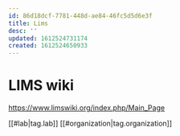 ```yaml
---
id: 86d18dcf-7781-448d-ae84-46fc5d5d6e3f
title: Lims
desc: ''
updated: 1612524731174
created: 1612524650933
---
```



# LIMS wiki

https://www.limswiki.org/index.php/Main_Page


[[#lab|tag.lab]]
[[#organization|tag.organization]]